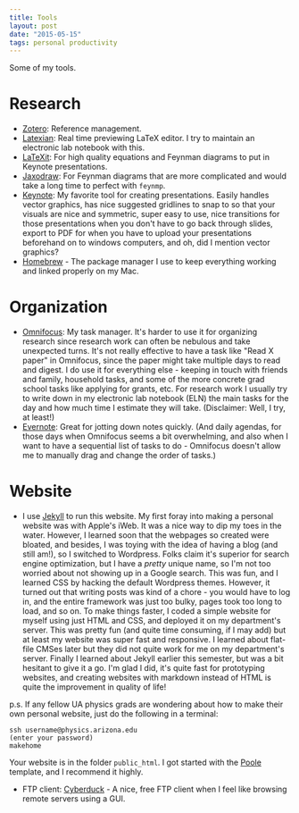 ```yaml
---
title: Tools
layout: post
date: "2015-05-15"
tags: personal productivity
---
```


Some of my tools.

Research
========

* [Zotero](www.zotero.org): Reference management.
* [Latexian](http://tacosw.com/latexian/): Real time previewing LaTeX editor. I try to maintain an electronic lab notebook with this.
* [LaTeXit](www.chachatelier.fr/latexit/): For high quality equations and Feynman diagrams to put in Keynote presentations.
* [Jaxodraw](jaxodraw.sourceforge.net/): For Feynman diagrams that are more complicated and would take a long time to perfect with `feynmp`.
* [Keynote](https://www.apple.com/mac/keynote/): My favorite tool for creating presentations. Easily handles vector graphics, has nice suggested gridlines to snap to so that your visuals are nice and symmetric, super easy to use, nice transitions for those presentations when you don't have to go back through slides, export to PDF for when you have to upload your presentations beforehand on to windows computers, and oh, did I mention vector graphics?
* [Homebrew](http://brew.sh) - The package manager I use to keep everything working and linked properly on my Mac.

Organization
============

* [Omnifocus](https://www.omnigroup.com/omnifocus): My task manager. It's harder to use it for organizing research since research work can often be nebulous and take unexpected turns. It's not really effective to have a task like "Read X paper" in Omnifocus, since the paper might take multiple days to read and digest. I do use it for everything else - keeping in touch with friends and family, household tasks, and some of the more concrete grad school tasks like applying for grants, etc. For research work I usually try to write down in my electronic lab notebook (ELN) the main tasks for the day and how much time I estimate they will take. (Disclaimer: Well, I try, at least!)
* [Evernote](www.evernote.com): Great for jotting down notes quickly. (And daily agendas, for those days when Omnifocus seems a bit overwhelming, and also when I want to have a sequential list of tasks to do - Omnifocus doesn't allow me to manually drag and change the order of tasks.)

Website
=======

* I use [Jekyll](http://jekyllrb.com) to run this website. My first foray into making a personal website was with Apple's iWeb. It was a nice way to dip my toes in the water. However, I learned soon that the webpages so created were bloated, and besides, I was toying with the idea of having a blog (and still am!), so I switched to Wordpress. Folks claim it's superior for search engine optimization, but I have a *pretty* unique name, so I'm not too worried about not showing up in a Google search. This was fun, and I learned CSS by hacking the default Wordpress themes. However, it turned out that writing posts was kind of a chore - you would have to log in, and the entire framework was just too bulky, pages took too long to load, and so on. To make things faster, I coded a simple website for myself using just HTML and CSS, and deployed it on my department's server. This was pretty fun (and quite time consuming, if I may add) but at least my website was super fast and responsive. I learned about flat-file CMSes later but they did not quite work for me on my department's server. Finally I learned about Jekyll earlier this semester, but was a bit hesitant to give it a go. I'm glad I did, it's quite fast for prototyping websites, and creating websites with markdown instead of HTML is quite the improvement in quality of life!

p.s. If any fellow UA physics grads are wondering about how to make their own personal website, just do the following in a terminal:

	ssh username@physics.arizona.edu
	(enter your password)
	makehome

Your website is in the folder `public_html`. I got started with the [Poole](http://getpoole.com) template, and I recommend it highly.

* FTP client: [Cyberduck](https://cyberduck.io) - A nice, free FTP client when I feel like browsing remote servers using a GUI.
